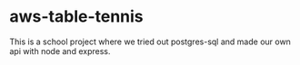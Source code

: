 # aws-table-tennis

This is a school project where we tried out postgres-sql and made our own api with node and express. 
